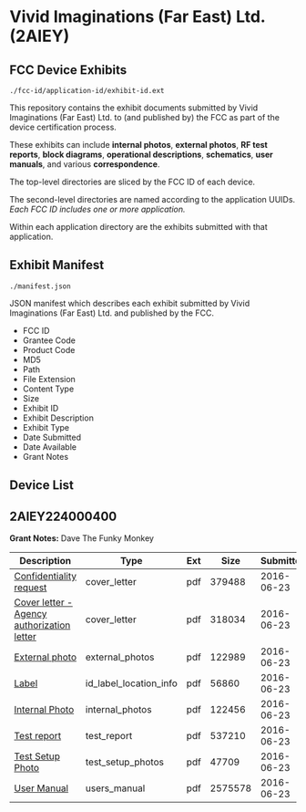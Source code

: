 # Vivid Imaginations (Far East) Ltd. (2AIEY)
## FCC Device Exhibits

```
./fcc-id/application-id/exhibit-id.ext
```

This repository contains the exhibit documents submitted by Vivid Imaginations (Far East) Ltd. to (and published by) the FCC as part of the device certification process.

These exhibits can include **internal photos**, **external photos**, **RF test reports**, **block diagrams**, **operational descriptions**, **schematics**, **user manuals**, and various **correspondence**.

The top-level directories are sliced by the FCC ID of each device.

The second-level directories are named according to the application UUIDs. *Each FCC ID includes one or more application.*

Within each application directory are the exhibits submitted with that application. 

## Exhibit Manifest

```
./manifest.json
```

JSON manifest which describes each exhibit submitted by Vivid Imaginations (Far East) Ltd. and published by the FCC.

- FCC ID
- Grantee Code
- Product Code
- MD5
- Path
- File Extension
- Content Type
- Size
- Exhibit ID
- Exhibit Description
- Exhibit Type
- Date Submitted
- Date Available
- Grant Notes

## Device List
## 2AIEY224000400
**Grant Notes:** Dave The Funky Monkey

| Description | Type | Ext | Size | Submitted | Available |
| ----------- | ---- | --- | ---- | --------- | --------- |
| [Confidentiality request](2AIEY224000400/58bf4881432bf3b33a0065b6af6f9ebf/3038349.pdf) | cover_letter | pdf | 379488 | 2016-06-23 | 2016-06-23 |
| [Cover letter - Agency authorization letter](2AIEY224000400/58bf4881432bf3b33a0065b6af6f9ebf/3038350.pdf) | cover_letter | pdf | 318034 | 2016-06-23 | 2016-06-23 |
| [External photo](2AIEY224000400/58bf4881432bf3b33a0065b6af6f9ebf/3038351.pdf) | external_photos | pdf | 122989 | 2016-06-23 | 2016-06-23 |
| [Label](2AIEY224000400/58bf4881432bf3b33a0065b6af6f9ebf/3038353.pdf) | id_label_location_info | pdf | 56860 | 2016-06-23 | 2016-06-23 |
| [Internal Photo](2AIEY224000400/58bf4881432bf3b33a0065b6af6f9ebf/3038352.pdf) | internal_photos | pdf | 122456 | 2016-06-23 | 2016-06-23 |
| [Test report](2AIEY224000400/58bf4881432bf3b33a0065b6af6f9ebf/3038359.pdf) | test_report | pdf | 537210 | 2016-06-23 | 2016-06-23 |
| [Test Setup Photo](2AIEY224000400/58bf4881432bf3b33a0065b6af6f9ebf/3038360.pdf) | test_setup_photos | pdf | 47709 | 2016-06-23 | 2016-06-23 |
| [User Manual](2AIEY224000400/58bf4881432bf3b33a0065b6af6f9ebf/3038361.pdf) | users_manual | pdf | 2575578 | 2016-06-23 | 2016-06-23 |
